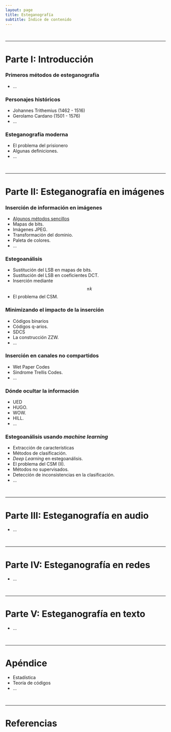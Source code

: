 ```yaml
---
layout: page
title: Esteganografía
subtitle: Índice de contenido
---
```




<br/><hr/>
# Parte I: Introducción

### Primeros métodos de esteganografía
- ...

### Personajes históricos
- Johannes Trithemius (1462 - 1516)
- Gerolamo Cardano (1501 - 1576)
- ...

### Esteganografía moderna
- El problema del prisionero
- Algunas definiciones.
- ...


<br/><hr/>
# Parte II: Esteganografía en imágenes

### Inserción de información en imágenes
- [Algunos métodos sencillos](/stego/images/embed/es/metodos-sencillos)
- Mapas de bits.
- Imágenes JPEG.
- Transformación del dominio.
- Paleta de colores.
- ...

### Estegoanálisis
- Sustitución del LSB en mapas de bits.
- Sustitución del LSB en coeficientes DCT.
- Inserción mediante $$\pm k$$
- El problema del CSM.

### Minimizando el impacto de la inserción
- Códigos binarios
- Códigos q-arios.
- SDCS
- La construcción ZZW.
- ...

### Inserción en canales no compartidos
- Wet Paper Codes
- Sindrome Trellis Codes.
- ...

### Dónde ocultar la información
- UED
- HUGO.
- WOW. 
- HILL.
- ...


### Estegoanálisis usando *machine learning*
- Extracción de características
- Métodos de clasificación.
- *Deep Learning* en estegoanálisis.
- El problema del CSM (II).
- Métodos no supervisados.
- Detección de inconsistencias en la clasificación.
- ...




<br/><hr/>
# Parte III: Esteganografía en audio
- ...




<br/><hr/>
# Parte IV: Esteganografía en redes
- ...




<br/><hr/>
# Parte V: Esteganografía en texto
- ...



<br/><hr/>
# Apéndice
- Estadística
- Teoría de códigos
- ...


<br/><hr/>
# Referencias





